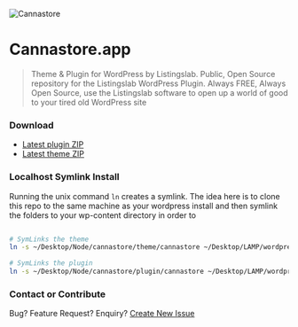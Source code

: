 ![Cannastore](https://raw.githubusercontent.com/listingslab-software/listingslab/develop/listingslab/public/svg/headers/listingslab-plugin.svg)

# Cannastore.app

> Theme & Plugin for WordPress by Listingslab. Public, Open Source repository for the Listingslab WordPress Plugin. Always FREE, Always Open Source, use the Listingslab software to open up a world of good to your tired old WordPress site

### Download

- [Latest plugin ZIP](https://github.com/listingslab-software/cannastore/raw/develop/plugin/cannastore.zip)
- [Latest theme ZIP](https://github.com/listingslab-software/cannastore/raw/develop/theme/newsup-canna.zip)

### Localhost Symlink Install

Running the unix command `ln` creates a symlink. The idea here is to clone this repo to the same machine as your wordpress install and then symlink the folders to your wp-content directory in order to 

```bash

# SymLinks the theme
ln -s ~/Desktop/Node/cannastore/theme/cannastore ~/Desktop/LAMP/wordpress-5.6/wp-content/themes/

# SymLinks the plugin
ln -s ~/Desktop/Node/cannastore/plugin/cannastore ~/Desktop/LAMP/wordpress-5.6/wp-content/plugins/

```

### Contact or Contribute

Bug? Feature Request? Enquiry? [Create New Issue](https://github.com/listingslab-software/cannastore/issues/new/choose)
